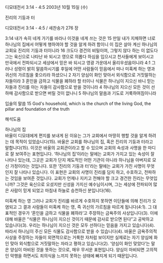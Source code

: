 디모데전서 3:14 - 4:5 
2003년 10월 15일 (수)

진리의 기둥과 터



디모데전서 3:14 - 4:5 / 새찬송가 276 장


3:14 내가 속히 네게 가기를 바라나 이것을 네게 쓰는 것은
15 만일 내가 지체하면 너로 하나님의 집에서 어떻게 행하여야 할 것을 알게 하려 함이니 이 집은 살아 계신 하나님의 교회요 진리의 기둥과 터이니라
16 크도다 경건의 비밀이여, 그렇지 않다 하는 이 없도다 그는 육신으로 나타난 바 되시고 영으로 의롭다 하심을 입으시고 천사들에게 보이시고 만국에서 전파되시고 세상에서 믿은 바 되시고 영광 가운데서 올리우셨음이니라
4:1 그러나 성령이 밝히 말씀하시기를 후일에 어떤 사람들이 믿음에서 떠나 미혹케 하는 영과 귀신의 가르침을 좇으리라 하셨으니
2 자기 양심이 화인 맞아서 외식함으로 거짓말하는 자들이라
3 혼인을 금하고 식물을 폐하라 할 터이나 식물은 하나님이 지으신 바니 믿는 자들과 진리를 아는 자들이 감사함으로 받을 것이니라
4 하나님의 지으신 모든 것이 선하매 감사함으로 받으면 버릴 것이 없나니
5 하나님의 말씀과 기도로 거룩하여짐이니라

입술의 말씀
15 God's household, which is the church of the living God, the pillar and foundation of the truth

해석도움





하나님의 집   
바울이 디모데에게 편지를 보내게 된 이유는 그가 교회에서 마땅히 행할 것을 알게 하려는 데 목적이 있었습니다(15). 바울은 교회를 하나님의 집, 혹은 진리의 기둥과 터라고 말합니다(15). 이것은 바울의 교회관이라고 할 수 있으며 교회의 속성과 사명을 한 마디로 잘 보여주는 표현입니다. ‘하나님의 집’이라는 말에는 교회가 가지고 있는 속성이 잘 나타나 있는데, 그곳은 교회가 단지 제도적인 어떤 기관이 아니라 하나님을 아버지로 모신 가정이라는 것입니다. 또한 ‘진리의 기둥과 터’라는 말에는 교회가 가진 사명이 무엇인지 잘 나타나 있습니다. 이 표현은 교회의 사명이 진리를 담지 하고, 수호하고, 전파하는 것임을 보여준 것입니다. 교회가 언제나 지키고 전해야 할 크고 경건한 진리는 무엇입니까? 그것은 육신으로 오셨지만 신성을 가지신 예수님이시며, 그는 세상에 전파되어 많은 사람이 믿게 되었고 마침내 하늘로 승천하신 분입니다(16). 

미혹케 하는 영 
그러나 교회가 진리를 바르게 수호하지 못하면 이단들에 의해 진리가 오염되고 그 결과 사람들이 미혹케 하는 영, 즉 귀신의 가르침을 따르게 됩니다(4:1). 그 대표적인 경우가 ‘혼인을 금하고 식물을 폐하라’고 주장하는 금욕주의 사상입니다(3). 이에 대해 바울은 “식물은 하나님이 지으신 것이기 때문에 감사로 받으면 된다”고 공박하고 있습니다(3). 우리는 하나님이 지으신 것은 모두 선하다는 믿음을 가지고 있습니다(4). 따라서 하나님이 주신 모든 식물도 감사함으로 받을 수 있습니다(4). 바울은 금욕주의적 사상을 주장하는 자들이 외면적으로는 거룩한 자처럼 보이지만 실제로는 자기 양심에 화인 맞아 외식함으로 거짓말하는 자라고 평하고 있습니다(2). ‘양심이 화인 맞았다’는 말은 양심이 마비된 것을 뜻하는 것으로, 매우 무서운 표현입니다. 양심이 마비되면 고의적인 악행을 하면서도 죄의식을 느끼지 못하는 상태에 빠지게 되기 때문입니다.